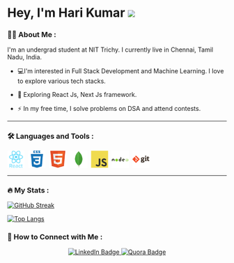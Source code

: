 <h1>
  Hey, I'm Hari Kumar
  <img src="https://media.giphy.com/media/hvRJCLFzcasrR4ia7z/giphy.gif" width="30px" />
</h1>
 

### :woman_technologist: About Me :
I'm an undergrad student at NIT Trichy. I currently live in Chennai, Tamil Nadu, India.
- 💻I'm interested in Full Stack Development and Machine Learning. I love to explore various tech stacks. 
  
- :seedling: Exploring React Js, Next Js framework.

- :zap: In my free time, I solve problems on DSA and attend contests.
---
 ### :hammer_and_wrench: Languages and Tools :
<div>
   <img src="https://github.com/devicons/devicon/blob/master/icons/react/react-original-wordmark.svg" title="React" alt="React" width="40" height="40"/>&nbsp;
   <img src="https://github.com/devicons/devicon/blob/master/icons/css3/css3-plain-wordmark.svg"  title="CSS3" alt="CSS" width="40" height="40"/>&nbsp;
  <img src="https://github.com/devicons/devicon/blob/master/icons/html5/html5-original.svg" title="HTML5" alt="HTML" width="40" height="40"/>&nbsp;
  <img src="https://github.com/devicons/devicon/blob/master/icons/mongodb/mongodb-original.svg" title="Mongodb" alt="Mongodb" width="40" height="40"/>&nbsp;
  <img src="https://github.com/devicons/devicon/blob/master/icons/javascript/javascript-original.svg" title="JavaScript" alt="JavaScript" width="40" height="40"/>&nbsp;
   <img src="https://github.com/devicons/devicon/blob/master/icons/nodejs/nodejs-original-wordmark.svg" title="NodeJS" alt="NodeJS" width="40" height="40"/>&nbsp;
   <img src="https://github.com/devicons/devicon/blob/master/icons/git/git-original-wordmark.svg" title="Git" **alt="Git" width="40" height="40"/>
</div>

---

### :fire: My Stats :
[![GitHub Streak](http://github-readme-streak-stats.herokuapp.com?user=Hari-Kumar-A&theme=dark)](https://git.io/streak-stats)

[![Top Langs](https://github-readme-stats.vercel.app/api/top-langs/?username=Hari-Kumar-A&layout=compact&theme=vision-friendly-dark)](https://github.com/anuraghazra/github-readme-stats)

### 🤔 How to Connect with Me :
 <div id="badges" align="center">
  <a href="https://www.linkedin.com/in/hari-kumar-a-b69287253/">
    <img src="https://img.shields.io/badge/LinkedIn-blue?style=for-the-badge&logo=linkedin&logoColor=white" alt="LinkedIn Badge"/>
  </a>
  
  <a href="https://www.quora.com/profile/Hari-Kumar-A-4">
    <img src="https://img.shields.io/badge/Quora-red?style=for-the-badge&logo=quora&logoColor=white" alt="Quora Badge"/>
  </a>
</div>

<!--
**Hari-Kumar-A/Hari-Kumar-A** is a ✨ _special_ ✨ repository because its `README.md` (this file) appears on your GitHub profile.

Here are some ideas to get you started:

- 🔭 I’m currently working on ...
- 🌱 I’m currently learning ...
- 👯 I’m looking to collaborate on ...
- 🤔 I’m looking for help with ...
- 💬 Ask me about ...
- 📫 How to reach me: ...
- 😄 Pronouns: ...
- ⚡ Fun fact: ...
-->
